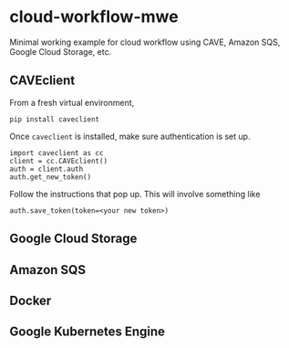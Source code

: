 # cloud-workflow-mwe

Minimal working example for cloud workflow using CAVE, Amazon SQS, Google Cloud Storage, etc.

## CAVEclient
From a fresh virtual environment,
```
pip install caveclient
```
Once `caveclient` is installed, make sure authentication is set up.
```
import caveclient as cc
client = cc.CAVEclient()
auth = client.auth
auth.get_new_token()
```
Follow the instructions that pop up. This will involve something like 
```
auth.save_token(token=<your new token>)
```

## Google Cloud Storage 

## Amazon SQS

## Docker 

## Google Kubernetes Engine
